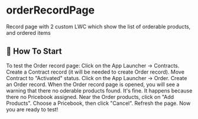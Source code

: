 # orderRecordPage
Record page with 2 custom LWC which show the list of orderable products, and ordered items

## 🚀 How To Start
To test the Order record page:
Click on the App Launcher -> Contracts.
Create a Contract record (it will be needed to create Order record).
Move Contract to "Activated" status.
Click on the App Launcher -> Order.
Create an Order record.
When the Order record page is opened, you will see a warning that there no oderable products found. It's fine. It happens because there no Pricebook assigned.
Near the Order products, click on "Add Products".
Choose a Pricebook, then click "Cancel".
Refresh the page.
Now you are ready to test!